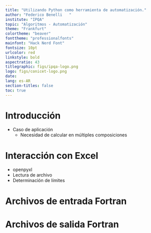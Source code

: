```yaml
---
title: "Utilizando Python como herramienta de automatización."
author: "Federico Benelli   "
institute: "IPQA"
topic: "Algoritmos - Automatización"
theme: "Frankfurt"
colortheme: "beaver"
fonttheme: "professionalfonts"
mainfont: "Hack Nerd Font"
fontsize: 10pt
urlcolor: red
linkstyle: bold
aspectratio: 43
titlegraphic: figs/ipqa-logo.png
logo: figs/conicet-logo.png
date:
lang: es-AR
section-titles: false
toc: true
---
```


# Introducción
- Caso de aplicación
    - Necesidad de calcular en múltiples composiciones

# Interacción con Excel
- openpyxl
- Lectura de archivo
- Determinación de límites

# Archivos de entrada Fortran

# Archivos de salida Fortran
